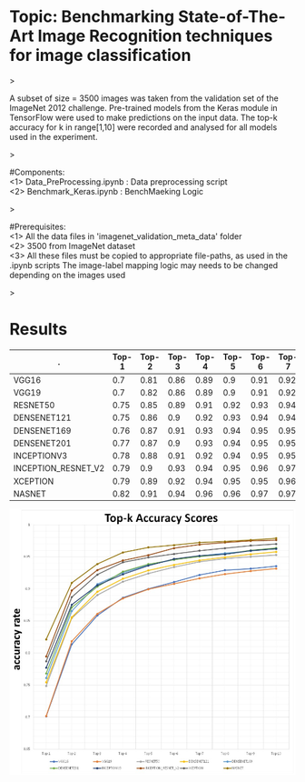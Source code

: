 <h1>Topic: Benchmarking State-of-The-Art Image Recognition techniques for image classification</h1>>
<p>
	A subset of size = 3500 images was taken from the validation set of the ImageNet 2012 challenge. Pre-trained models from the Keras module in TensorFlow were used to make predictions on the input data. The top-k accuracy for k in range[1,10] were recorded and analysed for all models used in the experiment.
</p>>
<p>
	#Components: <br>
	<1> Data_PreProcessing.ipynb : Data preprocessing script <br>
	<2> Benchmark_Keras.ipynb : BenchMaeking Logic <br>
</p>>
<p>
	#Prerequisites: <br>
	<1> All the data files in 'imagenet_validation_meta_data' folder <br>
	<2> 3500 from ImageNet dataset<br>
	<3> All these files must be copied to appropriate file-paths, as used in the .ipynb scripts
		The image-label mapping logic may needs to be changed depending on the images used 
</p>>


<h1>Results</h1>

| .                   | Top-1 | Top-2 | Top-3 | Top-4 | Top-5 | Top-6 | Top-7 | Top-8 | Top-9 | Top-10 | 
|---------------------|-------|-------|-------|-------|-------|-------|-------|-------|-------|--------| 
| VGG16               | 0.7   | 0.81  | 0.86  | 0.89  | 0.9   | 0.91  | 0.92  | 0.93  | 0.93  | 0.94   | 
| VGG19               | 0.7   | 0.82  | 0.86  | 0.89  | 0.9   | 0.91  | 0.92  | 0.92  | 0.93  | 0.93   | 
| RESNET50            | 0.75  | 0.85  | 0.89  | 0.91  | 0.92  | 0.93  | 0.94  | 0.95  | 0.95  | 0.95   | 
| DENSENET121         | 0.75  | 0.86  | 0.9   | 0.92  | 0.93  | 0.94  | 0.94  | 0.95  | 0.95  | 0.96   | 
| DENSENET169         | 0.76  | 0.87  | 0.91  | 0.93  | 0.94  | 0.95  | 0.95  | 0.96  | 0.96  | 0.96   | 
| DENSENET201         | 0.77  | 0.87  | 0.9   | 0.93  | 0.94  | 0.95  | 0.95  | 0.95  | 0.96  | 0.96   | 
| INCEPTIONV3         | 0.78  | 0.88  | 0.91  | 0.92  | 0.94  | 0.95  | 0.95  | 0.95  | 0.96  | 0.96   | 
| INCEPTION_RESNET_V2 | 0.79  | 0.9   | 0.93  | 0.94  | 0.95  | 0.96  | 0.97  | 0.97  | 0.97  | 0.98   | 
| XCEPTION            | 0.79  | 0.89  | 0.92  | 0.94  | 0.95  | 0.95  | 0.96  | 0.96  | 0.97  | 0.97   | 
| NASNET              | 0.82  | 0.91  | 0.94  | 0.96  | 0.96  | 0.97  | 0.97  | 0.97  | 0.98  | 0.98   | 


![](results/accuracy_top_k.png)
